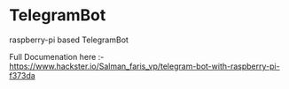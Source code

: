 # TelegramBot
raspberry-pi based TelegramBot


Full Documenation here :-  https://www.hackster.io/Salman_faris_vp/telegram-bot-with-raspberry-pi-f373da
